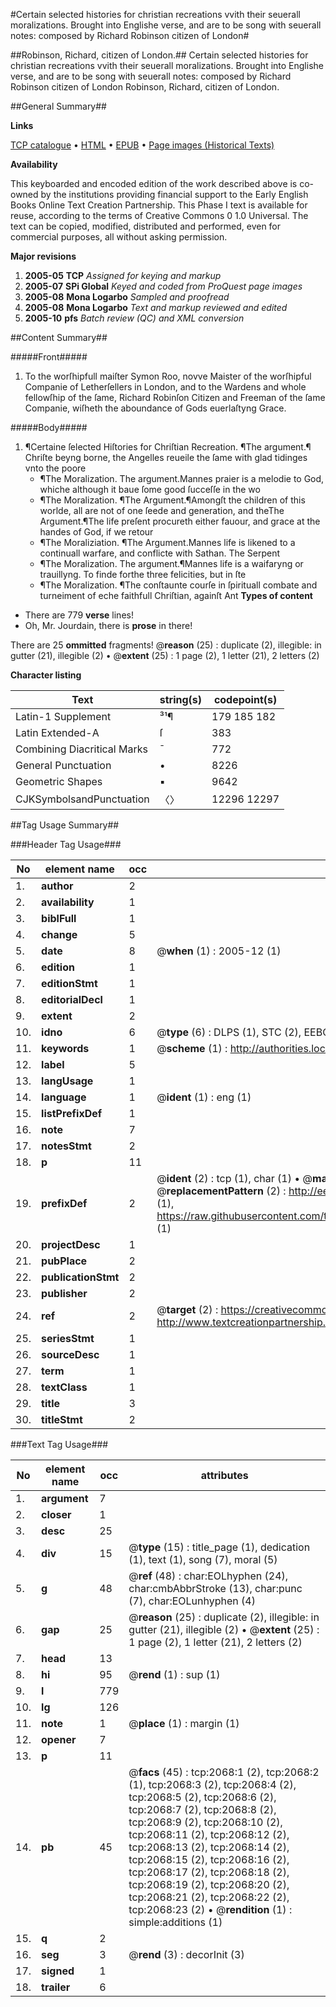 #Certain selected histories for christian recreations vvith their seuerall moralizations. Brought into Englishe verse, and are to be song with seuerall notes: composed by Richard Robinson citizen of London#

##Robinson, Richard, citizen of London.##
Certain selected histories for christian recreations vvith their seuerall moralizations. Brought into Englishe verse, and are to be song with seuerall notes: composed by Richard Robinson citizen of London
Robinson, Richard, citizen of London.

##General Summary##

**Links**

[TCP catalogue](http://www.ota.ox.ac.uk/tcp/)  • 
[HTML](http://tei.it.ox.ac.uk/tcp/Texts-HTML/free/A10/A10846.html)  • 
[EPUB](http://tei.it.ox.ac.uk/tcp/Texts-EPUB/free/A10/A10846.epub) • 
[Page images (Historical Texts)](https://data.historicaltexts.jisc.ac.uk/view?pubId=eebo-99837728e&pageId=eebo-99837728e-2068-1)

**Availability**

This keyboarded and encoded edition of the
	       work described above is co-owned by the institutions
	       providing financial support to the Early English Books
	       Online Text Creation Partnership. This Phase I text is
	       available for reuse, according to the terms of Creative
	       Commons 0 1.0 Universal. The text can be copied,
	       modified, distributed and performed, even for
	       commercial purposes, all without asking permission.

**Major revisions**

1. __2005-05__ __TCP__ *Assigned for keying and markup*
1. __2005-07__ __SPi Global__ *Keyed and coded from ProQuest page images*
1. __2005-08__ __Mona Logarbo__ *Sampled and proofread*
1. __2005-08__ __Mona Logarbo__ *Text and markup reviewed and edited*
1. __2005-10__ __pfs__ *Batch review (QC) and XML conversion*

##Content Summary##

#####Front#####

1. To the worſhipfull maiſter Symon Roo, novve Maister of the worſhipful Companie of Letherſellers in London, and to the Wardens and whole fellowſhip of the ſame, Richard Robinſon Citizen and Freeman of the ſame Companie, wiſheth the aboundance of Gods euerlaſtyng Grace.

#####Body#####

1. ¶Certaine ſelected Hiſtories for Chriſtian Recreation.
¶The argument.¶ Chriſte beyng borne, the Angelles reueile the ſame with glad tidinges vnto the poore
      * ¶The Moralization.
The argument.Mannes praier is a melodie to God, whiche although it baue ſome good ſucceſſe in the wo
      * ¶The Moralization.
¶The Argument.¶Amongſt the children of this worlde, all are not of one ſeede and generation, and theThe Argument.¶The life preſent procureth either fauour, and grace at the handes of God, if we retour
      * ¶The Moraliziation.
¶The Argument.Mannes life is likened to a continuall warfare, and conflicte with Sathan. The Serpent
      * ¶The Moralization.
The argument.¶Mannes life is a waifaryng or trauillyng. To finde forthe three felicities, but in ſte
      * ¶The Moralization.
¶The conſtaunte courſe in ſpirituall combate and turneiment of eche faithfull Chriſtian, againſt Ant
**Types of content**

  * There are 779 **verse** lines!
  * Oh, Mr. Jourdain, there is **prose** in there!

There are 25 **ommitted** fragments! 
 @__reason__ (25) : duplicate (2), illegible: in gutter (21), illegible (2)  •  @__extent__ (25) : 1 page (2), 1 letter (21), 2 letters (2)

**Character listing**


|Text|string(s)|codepoint(s)|
|---|---|---|
|Latin-1 Supplement|³¹¶|179 185 182|
|Latin Extended-A|ſ|383|
|Combining             Diacritical Marks|̄|772|
|General Punctuation|•|8226|
|Geometric Shapes|▪|9642|
|CJKSymbolsandPunctuation|〈〉|12296 12297|

##Tag Usage Summary##

###Header Tag Usage###

|No|element name|occ|attributes|
|---|---|---|---|
|1.|__author__|2||
|2.|__availability__|1||
|3.|__biblFull__|1||
|4.|__change__|5||
|5.|__date__|8| @__when__ (1) : 2005-12 (1)|
|6.|__edition__|1||
|7.|__editionStmt__|1||
|8.|__editorialDecl__|1||
|9.|__extent__|2||
|10.|__idno__|6| @__type__ (6) : DLPS (1), STC (2), EEBO-CITATION (1), PROQUEST (1), VID (1)|
|11.|__keywords__|1| @__scheme__ (1) : http://authorities.loc.gov/ (1)|
|12.|__label__|5||
|13.|__langUsage__|1||
|14.|__language__|1| @__ident__ (1) : eng (1)|
|15.|__listPrefixDef__|1||
|16.|__note__|7||
|17.|__notesStmt__|2||
|18.|__p__|11||
|19.|__prefixDef__|2| @__ident__ (2) : tcp (1), char (1)  •  @__matchPattern__ (2) : ([0-9\-]+):([0-9IVX]+) (1), (.+) (1)  •  @__replacementPattern__ (2) : http://eebo.chadwyck.com/downloadtiff?vid=$1&page=$2 (1), https://raw.githubusercontent.com/textcreationpartnership/Texts/master/tcpchars.xml#$1 (1)|
|20.|__projectDesc__|1||
|21.|__pubPlace__|2||
|22.|__publicationStmt__|2||
|23.|__publisher__|2||
|24.|__ref__|2| @__target__ (2) : https://creativecommons.org/publicdomain/zero/1.0/ (1), http://www.textcreationpartnership.org/docs/. (1)|
|25.|__seriesStmt__|1||
|26.|__sourceDesc__|1||
|27.|__term__|1||
|28.|__textClass__|1||
|29.|__title__|3||
|30.|__titleStmt__|2||


###Text Tag Usage###

|No|element name|occ|attributes|
|---|---|---|---|
|1.|__argument__|7||
|2.|__closer__|1||
|3.|__desc__|25||
|4.|__div__|15| @__type__ (15) : title_page (1), dedication (1), text (1), song (7), moral (5)|
|5.|__g__|48| @__ref__ (48) : char:EOLhyphen (24), char:cmbAbbrStroke (13), char:punc (7), char:EOLunhyphen (4)|
|6.|__gap__|25| @__reason__ (25) : duplicate (2), illegible: in gutter (21), illegible (2)  •  @__extent__ (25) : 1 page (2), 1 letter (21), 2 letters (2)|
|7.|__head__|13||
|8.|__hi__|95| @__rend__ (1) : sup (1)|
|9.|__l__|779||
|10.|__lg__|126||
|11.|__note__|1| @__place__ (1) : margin (1)|
|12.|__opener__|7||
|13.|__p__|11||
|14.|__pb__|45| @__facs__ (45) : tcp:2068:1 (2), tcp:2068:2 (1), tcp:2068:3 (2), tcp:2068:4 (2), tcp:2068:5 (2), tcp:2068:6 (2), tcp:2068:7 (2), tcp:2068:8 (2), tcp:2068:9 (2), tcp:2068:10 (2), tcp:2068:11 (2), tcp:2068:12 (2), tcp:2068:13 (2), tcp:2068:14 (2), tcp:2068:15 (2), tcp:2068:16 (2), tcp:2068:17 (2), tcp:2068:18 (2), tcp:2068:19 (2), tcp:2068:20 (2), tcp:2068:21 (2), tcp:2068:22 (2), tcp:2068:23 (2)  •  @__rendition__ (1) : simple:additions (1)|
|15.|__q__|2||
|16.|__seg__|3| @__rend__ (3) : decorInit (3)|
|17.|__signed__|1||
|18.|__trailer__|6||
